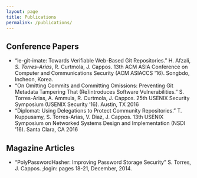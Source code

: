 ```yaml
---
layout: page
title: Publications 
permalink: /publications/
---
```


<h2>Conference Papers</h2>

- “le-git-imate: Towards Verifiable Web-Based Git Repositories.” H. Afzali, *S. Torres-Arias*, R. Curtmola, J. Cappos. 13th ACM ASIA Conference on Computer and Communications Security (ACM ASIACCS '16). Songbdo, Incheon, Korea.
- “On Omitting Commits and Committing Omissions: Preventing Git Metadata Tampering That (Re)introduces Software Vulnerabilities.” S. Torres-Arias, A. Ammula, R. Curtmola, J. Cappos. 25th USENIX Security Symposium (USENIX Security ’16).  Austin, TX 2016
- “Diplomat: Using Delegations to Protect Community Repositories.” T. Kuppusamy, S. Torres-Arias, V. Diaz, J. Cappos. 13th USENIX Symposium on Networked Systems Design and Implementation (NSDI ’16). Santa Clara, CA 2016

<h2>Magazine Articles</h2>

- “PolyPasswordHasher: Improving Password Storage Security” S. Torres, J. Cappos. ;login: pages 18-21, December, 2014.
